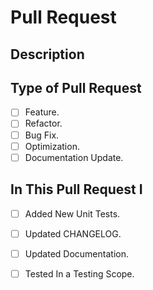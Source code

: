 # Pull Request
## Description

## Type of Pull Request
- [ ] Feature.
- [ ] Refactor.
- [ ] Bug Fix.
- [ ] Optimization.
- [ ] Documentation Update.

## In This Pull Request I
- [ ] Added New Unit Tests.
- [ ] Updated CHANGELOG.
- [ ] Updated Documentation.
- [ ] Tested In a Testing Scope.

